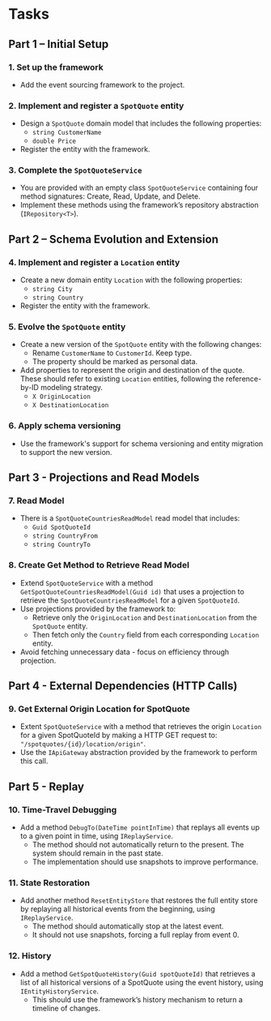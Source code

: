# Tasks


## Part 1 – Initial Setup

### 1. Set up the framework
- Add the event sourcing framework to the project.

### 2. Implement and register a `SpotQuote` entity
- Design a `SpotQuote` domain model that includes the following properties:
  - `string CustomerName`
  - `double Price`
- Register the entity with the framework.

### 3. Complete the `SpotQuoteService`
- You are provided with an empty class `SpotQuoteService` containing four method signatures: Create, Read, Update, and Delete.
- Implement these methods using the framework’s repository abstraction (`IRepository<T>`).

## Part 2 – Schema Evolution and Extension

### 4. Implement and register a `Location` entity
- Create a new domain entity `Location` with the following properties:
  - `string City`
  - `string Country`
- Register the entity with the framework.

### 5. Evolve the `SpotQuote` entity
- Create a new version of the `SpotQuote` entity with the following changes:
  - Rename `CustomerName` to `CustomerId`. Keep type.
  - The property should be marked as personal data.
- Add properties to represent the origin and destination of the quote. These should refer to existing `Location` entities, following the reference-by-ID modeling strategy.
    - `X OriginLocation`
    - `X DestinationLocation`
### 6. Apply schema versioning
- Use the framework's support for schema versioning and entity migration to support the new version.

## Part 3 - Projections and Read Models

### 7. Read Model
- There is a `SpotQuoteCountriesReadModel` read model that includes:
    - `Guid SpotQuoteId`
    - `string CountryFrom`
    - `string CountryTo`

### 8. Create Get Method to Retrieve Read Model
- Extend `SpotQuoteService` with a method `GetSpotQuoteCountriesReadModel(Guid id)` that uses a projection to retrieve the `SpotQuoteCountriesReadModel` for a given `SpotQuoteId`. 
- Use projections provided by the framework to:
  - Retrieve only the `OriginLocation` and `DestinationLocation` from the `SpotQuote` entity.
  - Then fetch only the `Country` field from each corresponding `Location` entity.
- Avoid fetching unnecessary data - focus on efficiency through projection.


## Part 4 - External Dependencies (HTTP Calls)

### 9. Get External Origin Location for SpotQuote

- Extent `SpotQuoteService` with a method that retrieves the origin `Location` for a given SpotQuoteId by making a HTTP GET request to: `"/spotquotes/{id}/location/origin"`.
- Use the `IApiGateway` abstraction provided by the framework to perform this call.

## Part 5 - Replay

### 10. Time-Travel Debugging

- Add a method `DebugTo(DateTime pointInTime)` that replays all events up to a given point in time, using `IReplayService`.
    - The method should not automatically return to the present. The system should remain in the past state.
    - The implementation should use snapshots to improve performance.

### 11. State Restoration

- Add another method `ResetEntityStore` that restores the full entity store by replaying all historical events from the beginning, using `IReplayService`.
    - The method should automatically stop at the latest event.
    - It should not use snapshots, forcing a full replay from event 0.

### 12. History

- Add a method `GetSpotQuoteHistory(Guid spotQuoteId)` that retrieves a list of all historical versions of a SpotQuote using the event history, using `IEntityHistoryService`.
    - This should use the framework’s history mechanism to return a timeline of changes.
